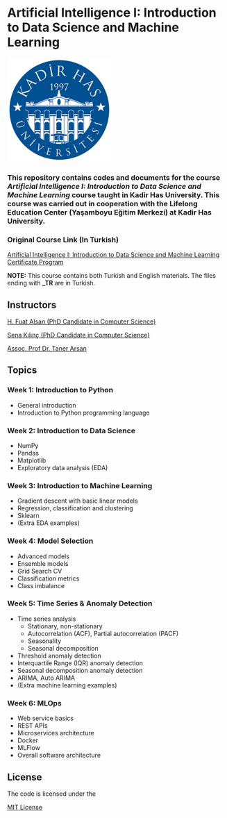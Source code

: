 # Artificial Intelligence I: Introduction to Data Science and Machine Learning

![Khas Logo](./assets/khas_logo.png)

### This repository contains codes and documents for the course *Artificial Intelligence I: Introduction to Data Science and Machine Learning* course taught in Kadir Has University. This course was carried out in cooperation with the Lifelong Education Center (Yaşamboyu Eğitim Merkezi) at Kadir Has University.

### Original Course Link (In Turkish)
[Artificial Intelligence I: Introduction to Data Science and Machine Learning Certificate Program](https://ybea.khas.edu.tr/programs/yapay-zeka-i-veri-bilimi-ve-makine-ogrenmesine-giris-sertifika-programi-313)

**NOTE:** This course contains both Turkish and English materials. The files ending with **_TR** are in Turkish.

## Instructors
[H. Fuat Alsan (PhD Candidate in Computer Science)](https://github.com/fualsan/)

[Sena Kılınç (PhD Candidate in Computer Science)](https://github.com/Sena-Kilinc)

[Assoc. Prof Dr. Taner Arsan](https://www.khas.edu.tr/en/academic-staff/119)


## Topics

### Week 1: Introduction to Python
* General introduction
* Introduction to Python programming language

### Week 2: Introduction to Data Science
* NumPy
* Pandas
* Matplotlib
* Exploratory data analysis (EDA)

### Week 3: Introduction to Machine Learning
* Gradient descent with basic linear models
* Regression, classification and clustering
* Sklearn
* (Extra EDA examples)

### Week 4: Model Selection
* Advanced models
* Ensemble models
* Grid Search CV
* Classification metrics
* Class imbalance

### Week 5: Time Series & Anomaly Detection
* Time series analysis
    * Stationary, non-stationary
    * Autocorrelation (ACF), Partial autocorrelation (PACF)
    * Seasonality
    * Seasonal decomposition
* Threshold anomaly detection
* Interquartile Range (IQR) anomaly detection
* Seasonal decomposition anomaly detection
* ARIMA, Auto ARIMA
* (Extra machine learning examples)

### Week 6: MLOps
* Web service basics
* REST APIs
* Microservices architecture
* Docker 
* MLFlow
* Overall software architecture

## License

The code is licensed under the 

[MIT License](https://github.com/fualsan/AI_1_DataScience_MachineLearning/blob/main/LICENSE)